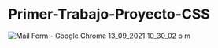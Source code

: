 # Primer-Trabajo-Proyecto-CSS
![Mail Form - Google Chrome 13_09_2021 10_30_02 p  m](https://user-images.githubusercontent.com/84784862/133179802-fe3b4eb6-eb4e-4c9c-ba43-2e2d80fc5ab1.png)
